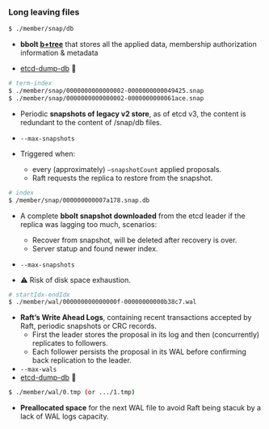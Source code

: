 ### Long leaving files

```bash
$ ./member/snap/db
```

- **bbolt [b+tree](https://en.wikipedia.org/wiki/B%2B_tree)** that stores all the applied data, membership authorization information & metadata

- [etcd-dump-db](https://github.com/etcd-io/etcd/tree/main/tools/etcd-dump-db) :construction_worker:

  

```bash
# term-index
$ ./member/snap/0000000000000002-0000000000049425.snap
$ ./member/snap/0000000000000002-0000000000061ace.snap
```

- Periodic **snapshots of legacy v2 store**, as of etcd v3, the content is redundant to the content of /snap/db files.

- `--max-snapshots`

- Triggered when:

  - every (approximately) `–snapshotCount` applied proposals.
  - Raft requests the replica to restore from the snapshot.

  

```bash
# index
$ /member/snap/000000000007a178.snap.db
```

- A complete **bbolt snapshot downloaded** from the etcd leader if the replica was lagging too much, scenarios:

  - Recover from snapshot, will be deleted after recovery is over.
  - Server statup and found newer index.

- `--max-snapshots`

- :warning: Risk of disk space exhaustion.

  

```bash
# startIdx-endIdx
$ ./member/wal/000000000000000f-00000000000b38c7.wal
```

- **Raft’s Write Ahead Logs**, containing recent transactions accepted by Raft, periodic snapshots or CRC records.
  - First the leader stores the proposal in its log and then (concurrently) replicates to followers.
  - Each follower persists the proposal in its WAL before confirming back replication to the leader.
- `--max-wals`
- [etcd-dump-db](https://github.com/etcd-io/etcd/tree/main/tools/etcd-dump-db) :construction_worker:



```bash
$ ./member/wal/0.tmp (or .../1.tmp)
```

- **Preallocated space** for the next WAL file to avoid Raft being stacuk by a lack of WAL logs capacity.











